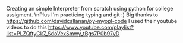 Creating an simple Interpreter from scratch using python for college assigment.
\nPlus I'm practicing typing and git :)
Big thanks to https://github.com/davidcallanan/py-myopl-code
I used their youtube videos to do this https://www.youtube.com/playlist?list=PLZQftyCk7_SdoVexSmwy_tBgs7P0b97yD
